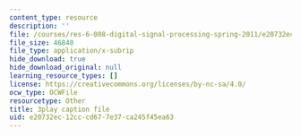 ```yaml
---
content_type: resource
description: ''
file: /courses/res-6-008-digital-signal-processing-spring-2011/e20732ec12cccd677e37ca245f45ea63_oJv4dsUID0Q.srt
file_size: 46840
file_type: application/x-subrip
hide_download: true
hide_download_original: null
learning_resource_types: []
license: https://creativecommons.org/licenses/by-nc-sa/4.0/
ocw_type: OCWFile
resourcetype: Other
title: 3play caption file
uid: e20732ec-12cc-cd67-7e37-ca245f45ea63
---
```

